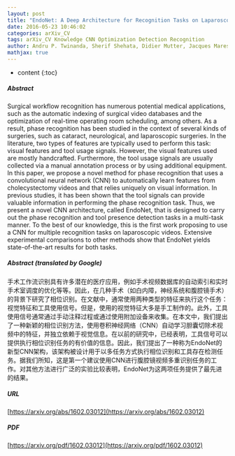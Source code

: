 ```yaml
---
layout: post
title: "EndoNet: A Deep Architecture for Recognition Tasks on Laparoscopic Videos"
date: 2016-05-23 10:46:02
categories: arXiv_CV
tags: arXiv_CV Knowledge CNN Optimization Detection Recognition
author: Andru P. Twinanda, Sherif Shehata, Didier Mutter, Jacques Marescaux, Michel de Mathelin, Nicolas Padoy
mathjax: true
---
```


* content
{:toc}

##### Abstract
Surgical workflow recognition has numerous potential medical applications, such as the automatic indexing of surgical video databases and the optimization of real-time operating room scheduling, among others. As a result, phase recognition has been studied in the context of several kinds of surgeries, such as cataract, neurological, and laparoscopic surgeries. In the literature, two types of features are typically used to perform this task: visual features and tool usage signals. However, the visual features used are mostly handcrafted. Furthermore, the tool usage signals are usually collected via a manual annotation process or by using additional equipment. In this paper, we propose a novel method for phase recognition that uses a convolutional neural network (CNN) to automatically learn features from cholecystectomy videos and that relies uniquely on visual information. In previous studies, it has been shown that the tool signals can provide valuable information in performing the phase recognition task. Thus, we present a novel CNN architecture, called EndoNet, that is designed to carry out the phase recognition and tool presence detection tasks in a multi-task manner. To the best of our knowledge, this is the first work proposing to use a CNN for multiple recognition tasks on laparoscopic videos. Extensive experimental comparisons to other methods show that EndoNet yields state-of-the-art results for both tasks.

##### Abstract (translated by Google)
手术工作流识别具有许多潜在的医疗应用，例如手术视频数据库的自动索引和实时手术室调度的优化等等。因此，在几种手术（如白内障，神经系统和腹腔镜手术）的背景下研究了相位识别。在文献中，通常使用两种类型的特征来执行这个任务：视觉特征和工具使用信号。但是，使用的视觉特征大多是手工制作的。此外，工具使用信号通常通过手动注释过程或通过使用附加设备来收集。在本文中，我们提出了一种新颖的相位识别方法，使用卷积神经网络（CNN）自动学习胆囊切除术视频中的特征，并独立依赖于视觉信息。在以前的研究中，已经表明，工具信号可以提供执行相位识别任务的有价值的信息。因此，我们提出了一种称为EndoNet的新型CNN架构，该架构被设计用于以多任务方式执行相位识别和工具存在检测任务。据我们所知，这是第一个建议使用CNN进行腹腔镜视频多重识别任务的工作。对其他方法进行广泛的实验比较表明，EndoNet为这两项任务提供了最先进的结果。

##### URL
[https://arxiv.org/abs/1602.03012](https://arxiv.org/abs/1602.03012)

##### PDF
[https://arxiv.org/pdf/1602.03012](https://arxiv.org/pdf/1602.03012)

